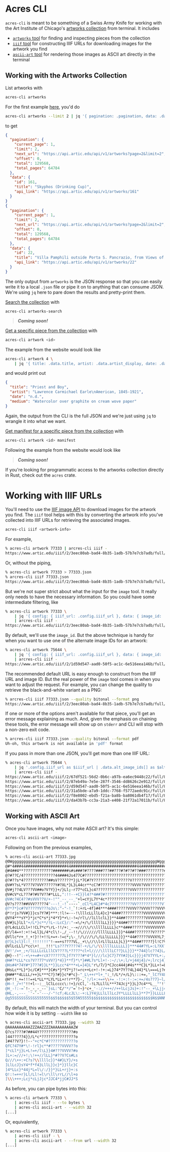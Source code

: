 # Acres CLI

`acres-cli` is meant to be something of a Swiss Army Knife for working with the Art Institute of Chicago's [artworks collection](https://api.artic.edu/docs/#collections-3) from terminal.
It includes
- [`artworks` tool](#working-with-the-artworks-collection) for finding and inspecting pieces from the collection
- [`iiif` tool](#working-with-iiif-urls) for constructing IIIF URLs for downloading images for the artwork you find
- [`ascii-art` tool](#working-with-ascii-art) for rendering those images as ASCII art directly in the terminal

## Working with the Artworks Collection

List artworks with

```sh
acres-cli artworks
```

For the first example [here](https://api.artic.edu/docs/#get-artworks-2), you'd do

```sh
acres-cli artworks --limit 2 | jq '{ pagination: .pagination, data: .data[] | { id: .id, title: .title, api_link: .api_link } }'
```

to get

```json
{
  "pagination": {
    "current_page": 1,
    "limit": 2,
    "next_url": "https://api.artic.edu/api/v1/artworks?page=2&limit=2",
    "offset": 0,
    "total": 129568,
    "total_pages": 64784
  },
  "data": {
    "id": 161,
    "title": "Skyphos (Drinking Cup)",
    "api_link": "https://api.artic.edu/api/v1/artworks/161"
  }
}
{
  "pagination": {
    "current_page": 1,
    "limit": 2,
    "next_url": "https://api.artic.edu/api/v1/artworks?page=2&limit=2",
    "offset": 0,
    "total": 129568,
    "total_pages": 64784
  },
  "data": {
    "id": 22,
    "title": "Villa Pamphili outside Porta S. Pancrazio, from Views of Rome",
    "api_link": "https://api.artic.edu/api/v1/artworks/22"
  }
}
```

The only output from `artworks` is the JSON response so that you can easily write it to a local `.json` file or pipe it on to anything that can consume JSON.
We're using `jq` here to pare down the results and pretty-print them. 

[Search the collection](https://api.artic.edu/docs/#get-artworks-search-2) with

```
acres-cli artworks-search
```

> ***Coming soon!***


[Get a specific piece from the collection](https://api.artic.edu/docs/#get-artworks-id-2) with

```sh
acres-cli artwork <id>
```

The example from the website would look like

```sh
acres-cli artwork 4 \
    | jq '{ title: .data.title, artist: .data.artist_display, date: .data.date_display, medium: .data.medium_display }'
```

and would print out

```json
{
  "title": "Priest and Boy",
  "artist": "Lawrence Carmichael Earle\nAmerican, 1845-1921",
  "date": "n.d.",
  "medium": "Watercolor over graphite on cream wove paper"
}
```

Again, the output from the CLI is the full JSON and we're just using `jq` to wrangle it into what we want.

[Get manifest for a specific piece from the collection](https://api.artic.edu/docs/#get-artworks-id-manifest-json-2) with

```sh
acres-cli artwork <id> manifest
```

Following the example from the website would look like

> ***Coming soon!***


If you're looking for programmatic access to the artworks collection directly in Rust, check out the `acres` crate.

# Working with IIIF URLs

You'll need to use the [IIIF image API](https://api.artic.edu/docs/#iiif-image-api) to download images for the artwork you find.
The `iiif` tool helps with this by converting the artwork info you've collected into IIIF URLs for retrieving the associated images.

```sh
acres-cli iiif <artwork-info>
```

For example,

```sh
% acres-cli artwork 77333 | arcres-cli iiif -
https://www.artic.edu/iiif/2/3eec80ab-bad4-8b35-1adb-57b7e7cb7adb/full/843,/0/default.jpg
```

Or, without the piping,

```sh
% acres-cli artwork 77333 > 77333.json
% arcres-cli iiif 77333.json
https://www.artic.edu/iiif/2/3eec80ab-bad4-8b35-1adb-57b7e7cb7adb/full/843,/0/default.jpg
```

But we're not super strict about what the input for the `image` tool.
It really only needs to have the necessary information.
So you could have some intermediate filtering, like

```sh
% acres-cli artwork 77333 \
    | jq '{ config: { iiif_url: .config.iiif_url }, data: { image_id: .data.image_id } }' \
    | arcres-cli iiif -
https://www.artic.edu/iiif/2/3eec80ab-bad4-8b35-1adb-57b7e7cb7adb/full/843,/0/default.jpg
```

By default, we'll use the `image_id`.
But the above technique is handy for when you want to use one of the alternate image IDs for an artwork:

```sh
% acres-cli artwork 75644 \
    | jq '{ config: { iiif_url: .config.iiif_url }, data: { image_id: .data.alt_image_ids[2] } }' \
    | arcres-cli iiif -
https://www.artic.edu/iiif/2/1d59d547-aad0-50f5-ac1c-6e516eea146b/full/843,/0/default.jpg
```

The recommended default URL is easy enough to construct from the IIIF URL and image ID.
But the real power of the `image` tool comes in when you want to adjust the request.
For example, you can change the quality to retrieve the black-and-white variant as a PNG:

```sh
% arcres-cli iiif 77333.json --quality bitonal --format png
https://www.artic.edu/iiif/2/3eec80ab-bad4-8b35-1adb-57b7e7cb7adb/full/843,/0/bitonal.png
```

If one or more of the options aren't available for that piece, you'll get an error message explaining as much.
And, given the emphasis on chaining these tools, the error message will show up on `stderr` and CLI will stop with a non-zero exit code.

```sh
% arcres-cli iiif 77333.json --quality bitonal --format pdf
Uh-oh, this artwork is not available in 'pdf' format
```

If you pass in more than one JSON, you'll get more than one IIIF URL:

```sh
% acres-cli artwork 75644 \
    | jq '.config.iiif_url as $iiif_url | .data.alt_image_ids[] as $alt_image_id | { config: { iiif_url: $iiif_url }, data: { image_id: $alt_image_id } }' \
    | arcres-cli iiif -
https://www.artic.edu/iiif/2/67df521-56d2-0b6c-a97b-ea6ec9448c22/full/843,/0/default.jpg
https://www.artic.edu/iiif/2/87eb49a-7e5e-287f-3546-dd8626c2e912/full/843,/0/default.jpg
https://www.artic.edu/iiif/2/d59d547-aad0-50f5-ac1c-6e516eea146b/full/843,/0/default.jpg
https://www.artic.edu/iiif/2/31a5bde-a7a9-1ddc-7768-f5772aedc91c/full/843,/0/default.jpg
https://www.artic.edu/iiif/2/f8e8002-ebd5-f21a-ba8b-ba8061db4f17/full/843,/0/default.jpg
https://www.artic.edu/iiif/2/da43b7b-cc3a-21a3-e408-21f72a17011b/full/843,/0/default.jpg
```

## Working with ASCII Art

Once you have images, why not make ASCII art?
It's this simple:

```sh
acres-cli ascii-art <image>
```

Following on from the previous examples,

```sh
% acres-cli ascii-art 77333.jpg
@0WggggggggggggggggggggggggggggggggggggggggggggggggggggggggggggggggWggggggggggg@
@#*4###44##################44#############################44###########44444**C]
@#4##4**?????????????#######s#s###?#????###???##???#?#??#??###????????##??###440
@?#??C/4??????????????44###4Js477C#????????????????????????????????????????###C]
@?#??s*4???????????##sV??????*}jL*7C#?Y????????????????V?????????????????#???#s]
@V#Y?sL*V???V?VVY?????Y#?XL*}L}L44cr**cC?#??????????????VVVV?VVV?????????????#s]
@V#j??4LV???VV##o?V?Y}}+/}Ll;-r77*cCL}c4??????????V????VVV???????????????????#?]
@V#cV*cL???#?#V?V??#*LLL,":!!--+C}}l4?*4##7#???????????????????????????????????]
@V#c?4C4??#sVVV??V/+-!""_--_--_"+l=cYjL7Y*4c*????????????????????????????????#?]
@V?s????##VVV?????4"---!_-!`----`_cCl*L4C}#*4c7?????????VV???????????V?V?????#?]
@?*7*}c#?V????YV???oJs\:"-"-!_`!:+rL~4f}#4***4###?????VVVV??VVVV???VVVVVVV?V???]
@*!rjs?VV#}}}cs?Y?#}***:!l!=---!\lllcLLllL4}c}*44##??????????VVVVVVVVVV?V??????]
@VY4***sY*}*jc*C*s*j*4*Y}*+\:-!=/rl\//lLllclL}}**44##?????????VVVVVVVVVV????#J?]
@V#}L}lLl"+/L*}c**/!L~:LcC}/:"-=\/+/\/lllllLL}}}}*44##?????????VVVVVVVVV??#s?#o]
@?L4cLLCLl+!!CL7*c*\rL-!!/+:_--=///\\/\\llllLLLL}c**4###??????VVVVVVVVVV?s??#}s]
@?/l4=+!:+!!=Ll}L/4*cl\!-,/_--!!/\///////llllLLLL}}}*44##????????V????Y#???Y*\s]
@Vllc*r+_!_+!}!!+!!L+=+-!=c*;\-_!/\///\/\/LLlLLLLL}}}**44#?????VVVXYL7j??o}L+"s]
@?}L}cl}l:!_!!!!!!!"!-==+s????VL,_+\\//\\lrLllLLLL}L}}**44##?????}l!C?V??4*l!_s]
@VlLcLLl/*cc\+!___!!!"Ls???Y????4!-+/L/\/\\llllLLLLLL}}***44#?YL=:L?XX?4l+!!!_s]
@V!'/=+_;+/lLLLLcLLllCV????L*????*cl+l////\llllLC??}LL}}}**744}lc??4}L/!"_=\c#?]
@H}--!":-+\++=#+rcX??????7L}f?Y???#*4*}l///lc}C7}7YY#J}Lc}}}j4?V7YYL+:/lLlL44LC]
@H#?*cLL*cs?V??77*sVV?}*4}}**f}*\*}##L7s*Ll+!-:~/;\+;l/+j44j4}/+;lrcj4}lLC4}cLC]
@Hs#4*74Y#*}7??#}}L**}}Lcc*4***+L=}4}L"r\/7/}*CJcc444j#4s***C}L*}LL+!=LJ*LLl:_?]
@HsLc**L}*}c/C#}***}C#s*}*Y7*j?!=rc++Lc+!-!+:=L}74*7Y??4L}44}*L\===Lj?#\+===+=?]
@H##**4LLLL/++}L***C?}?#}}c*#*c}-"_L\++r*l+_":_!/L*/+/L}\:::+=,"_lC?Y4Ll+:!"_-o]
@H*!!_+=!!!=+L*LL**LYL*LL+r!r**7}-,`!/l+:+=+\\+=_-!:+:!-:=:+=/4s??7}~l/lL*L/++S]
@H-!_/+!"!!+l--:__lClLcccc\:!+}/cCl,`-!L7LLllL***74Jcj*}}L}7c4**L__""!"_==!_-_S]
@H_-!:-=`!-_-_-_--`}sL:"C/"*/"=`!~}*c+_'-://+++//++lLcjJs}+:!"--_+\Ljj47****}LS]
@HL,-,---_`'-`-'---/-"!cf;4LcJL\:-+:L}Y4jLLlLllLcJY*LLLLlLL}**7*}}LLLLLLLLLlll5]
@g55SSSSSSSSSS555555$$5$$$$$5$55N55555$$$$$$$$$$$$$$$$$$$$$$$$$$$N$$NNNNNNNNNNg@
```

By default, this will match the width of your terminal.
But you can control how wide it is by setting `--width` like so

```sh
% acres-cli ascii-art 77333.jpg --width 32
@AAAAAAAAAAZZZAAZZZZAAAAAAAAAAZW
Q?cs????#?##44Y???????????????#o
]44?????4}}/L*c*???????????????o
]#4??V?}!!--"+c*C*#????????????o
QfC?47Y#*\!-!rl}c**#?????VVVV??o
]*cLl*j}L+L!=+/l\L}}4#???VVVV?#o
]L+:=///+!;\!++//lLL}*#??V?Cs#Ls
Q///\++:+C?s?\\llllc}}*4#}LY}/+s
]LlLcJ}sY4*f*f4}LllL}}c}*}}llc}C
]4*LLc}*44j*L=l\/:/}}*}LL+rj}+:s
Q!:!=++r}Ll/Ll!=l\r\ll\rrL//\l+o
]\\\+++;Lcj*cLjJjc*JJC4*jjC#JJ*S
```

As before, you can pipe bytes into this:

```sh
% acres-cli artwork 77333 \
    | acres-cli iiif - --to bytes \
    | acres-cli ascii-art - --width 32
[...]
```

Or, equivalently,

```sh
% acres-cli artwork 77333 \
    | acres-cli iiif - \
    | acres-cli ascii-art - --from url --width 32
[...]
```

